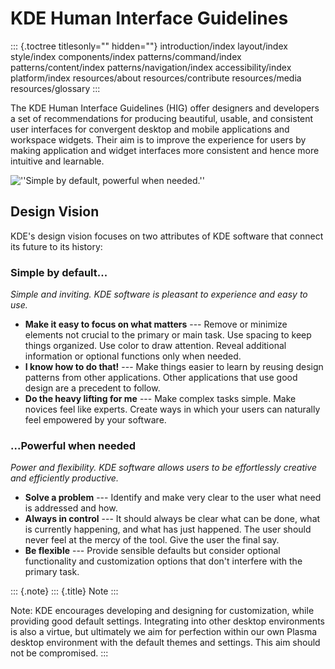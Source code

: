 KDE Human Interface Guidelines
==============================

::: {.toctree titlesonly="" hidden=""}
introduction/index layout/index style/index components/index
patterns/command/index patterns/content/index patterns/navigation/index
accessibility/index platform/index resources/about resources/contribute
resources/media resources/glossary
:::

The KDE Human Interface Guidelines (HIG) offer designers and developers
a set of recommendations for producing beautiful, usable, and consistent
user interfaces for convergent desktop and mobile applications and
workspace widgets. Their aim is to improve the experience for users by
making application and widget interfaces more consistent and hence more
intuitive and learnable.

![\'\'Simple by default, powerful when
needed.\'\'](/img/HIGDesignVisionFullBleed.png)

Design Vision
-------------

KDE\'s design vision focuses on two attributes of KDE software that
connect its future to its history:

### **Simple by default\...**

*Simple and inviting. KDE software is pleasant to experience and easy to
use.*

-   **Make it easy to focus on what matters** --- Remove or minimize
    elements not crucial to the primary or main task. Use spacing to
    keep things organized. Use color to draw attention. Reveal
    additional information or optional functions only when needed.
-   **I know how to do that!** --- Make things easier to learn by
    reusing design patterns from other applications. Other applications
    that use good design are a precedent to follow.
-   **Do the heavy lifting for me** --- Make complex tasks simple. Make
    novices feel like experts. Create ways in which your users can
    naturally feel empowered by your software.

### **\...Powerful when needed**

*Power and flexibility. KDE software allows users to be effortlessly
creative and efficiently productive.*

-   **Solve a problem** --- Identify and make very clear to the user
    what need is addressed and how.
-   **Always in control** --- It should always be clear what can be
    done, what is currently happening, and what has just happened. The
    user should never feel at the mercy of the tool. Give the user the
    final say.
-   **Be flexible** --- Provide sensible defaults but consider optional
    functionality and customization options that don\'t interfere with
    the primary task.

::: {.note}
::: {.title}
Note
:::

Note: KDE encourages developing and designing for customization, while
providing good default settings. Integrating into other desktop
environments is also a virtue, but ultimately we aim for perfection
within our own Plasma desktop environment with the default themes and
settings. This aim should not be compromised.
:::
